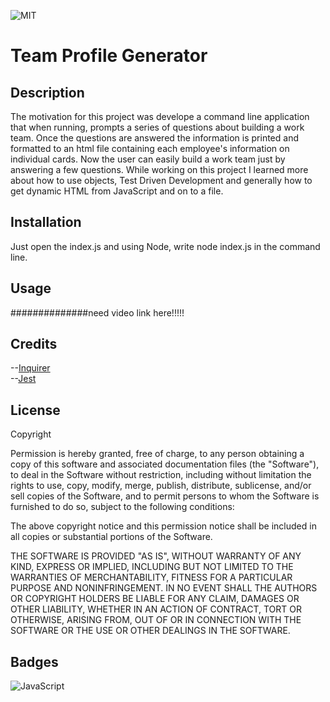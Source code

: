![MIT](https://img.shields.io/badge/LICENSE-MIT-blue)

# Team Profile Generator

## Description

The motivation for this project was develope a command line application that when running, prompts a series of questions about building a work team. Once the questions are answered the information is printed and formatted to an html file containing each employee's information on individual cards. Now the user can easily build a work team just by answering a few questions. While working on this project I learned more about how to use objects, Test Driven Development and generally how to get dynamic HTML from JavaScript and on to a file.

## Installation

Just open the index.js and using Node, write node index.js in the command line.

## Usage

##############need video link here!!!!!

## Credits

--[Inquirer](https://www.npmjs.com/package/inquirer?activeTab=readme)<br>
--[Jest](https://jestjs.io/)

## License

Copyright <YEAR> <COPYRIGHT HOLDER>

Permission is hereby granted, free of charge, to any person obtaining a copy of this software and associated documentation files (the "Software"), to deal in the Software without restriction, including without limitation the rights to use, copy, modify, merge, publish, distribute, sublicense, and/or sell copies of the Software, and to permit persons to whom the Software is furnished to do so, subject to the following conditions:

The above copyright notice and this permission notice shall be included in all copies or substantial portions of the Software.

THE SOFTWARE IS PROVIDED "AS IS", WITHOUT WARRANTY OF ANY KIND, EXPRESS OR IMPLIED, INCLUDING BUT NOT LIMITED TO THE WARRANTIES OF MERCHANTABILITY, FITNESS FOR A PARTICULAR PURPOSE AND NONINFRINGEMENT. IN NO EVENT SHALL THE AUTHORS OR COPYRIGHT HOLDERS BE LIABLE FOR ANY CLAIM, DAMAGES OR OTHER LIABILITY, WHETHER IN AN ACTION OF CONTRACT, TORT OR OTHERWISE, ARISING FROM, OUT OF OR IN CONNECTION WITH THE SOFTWARE OR THE USE OR OTHER DEALINGS IN THE SOFTWARE.

## Badges

![JavaScript](https://img.shields.io/badge/JavaScript-100%25-yellowgreen)
